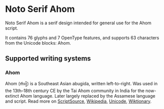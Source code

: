 
# Noto Serif Ahom

Noto Serif Ahom is a serif design intended for general use for the Ahom script.

It contains 76 glyphs and 7 OpenType features, and supports 63 characters from the Unicode blocks: Ahom.


## Supported writing systems


### Ahom

Ahom (𑜒𑜑𑜪𑜨) is a Southeast Asian abugida, written left-to-right. Was used in the 13th–18th century CE by the Tai Ahom community in India for the now-extinct Ahom language. Later largely replaced by the Assamese language and script. Read more on [ScriptSource](https://scriptsource.org/scr/Ahom), [Wikipedia](https://en.wikipedia.org/wiki/ISO_15924:Ahom), [Unicode](https://www.unicode.org/versions/Unicode13.0.0/ch15.pdf#G95570), [Wiktionary](https://en.wiktionary.org/wiki/Category:Ahom_script).

